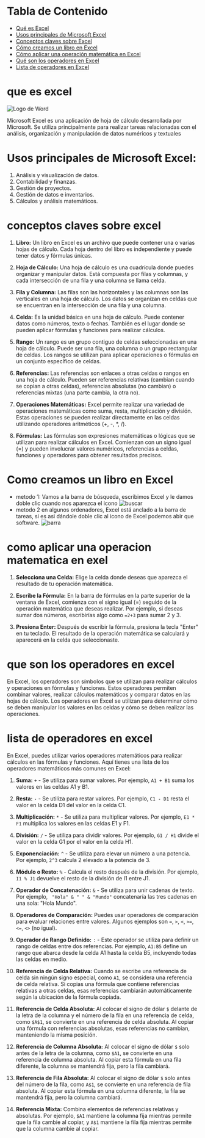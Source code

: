 # Tabla de Contenido

- [Qué es Excel](#qué-es-excel)
- [Usos principales de Microsoft Excel](#usos-principales-de-microsoft-excel)
- [Conceptos claves sobre Excel](#conceptos-claves-sobre-excel)
- [Cómo creamos un libro en Excel](#cómo-creamos-un-libro-en-excel)
- [Cómo aplicar una operación matemática en Excel](#cómo-aplicar-una-operación-matemática-en-excel)
- [Qué son los operadores en Excel](#qué-son-los-operadores-en-excel)
- [Lista de operadores en Excel](#lista-de-operadores-en-excel)

# que es excel

![Logo de Word](img/wordlogo.png)

Microsoft Excel es una aplicación de hoja de cálculo desarrollada por Microsoft. Se utiliza principalmente para realizar tareas relacionadas con el análisis, organización y manipulación de datos numéricos y textuales

# Usos principales de Microsoft Excel:

1. Análisis y visualización de datos.
2. Contabilidad y finanzas.
3. Gestión de proyectos.
4. Gestión de datos e inventarios.
5. Cálculos y análisis matemáticos.

# conceptos claves sobre excel

1. **Libro:** Un libro en Excel es un archivo que puede contener una o varias hojas de cálculo. Cada hoja dentro del libro es independiente y puede tener datos y fórmulas únicas.

2. **Hoja de Cálculo:** Una hoja de cálculo es una cuadrícula donde puedes organizar y manipular datos. Está compuesta por filas y columnas, y cada intersección de una fila y una columna se llama celda.

3. **Fila y Columna:** Las filas son las horizontales y las columnas son las verticales en una hoja de cálculo. Los datos se organizan en celdas que se encuentran en la intersección de una fila y una columna.

5. **Celda:** Es la unidad básica en una hoja de cálculo. Puede contener datos como números, texto o fechas. También es el lugar donde se pueden aplicar fórmulas y funciones para realizar cálculos.

6. **Rango:** Un rango es un grupo contiguo de celdas seleccionadas en una hoja de cálculo. Puede ser una fila, una columna o un grupo rectangular de celdas. Los rangos se utilizan para aplicar operaciones o fórmulas en un conjunto específico de celdas.

7. **Referencias:** Las referencias son enlaces a otras celdas o rangos en una hoja de cálculo. Pueden ser referencias relativas (cambian cuando se copian a otras celdas), referencias absolutas (no cambian) o referencias mixtas (una parte cambia, la otra no).

8. **Operaciones Matemáticas:** Excel permite realizar una variedad de operaciones matemáticas como suma, resta, multiplicación y división. Estas operaciones se pueden realizar directamente en las celdas utilizando operadores aritméticos (+, -, *, /).

9. **Fórmulas:** Las fórmulas son expresiones matemáticas o lógicas que se utilizan para realizar cálculos en Excel. Comienzan con un signo igual (=) y pueden involucrar valores numéricos, referencias a celdas, funciones y operadores para obtener resultados precisos.


# Como creamos un libro en Excel 
- metodo 1: 
Vamos a la barra de búsqueda, escribimos Excel y le damos doble clic  cuando nos aparezca el icono
![buscar](img/buscar.png)
- metodo 2
en algunos ordenadores, Excel está  anclado a la barra de tareas, si es asi dándole doble clic al icono de Excel podemos abir que software.
![barra](img/barra.bmp)

# como aplicar una operacion matematica en exel

1. **Selecciona una Celda:** Elige la celda donde deseas que aparezca el resultado de tu operación matemática.

2. **Escribe la Fórmula:** En la barra de fórmulas en la parte superior de la ventana de Excel, comienza con el signo igual (=) seguido de la operación matemática que deseas realizar. Por ejemplo, si deseas sumar dos números, escribirías algo como `=2+3` para sumar 2 y 3.

3. **Presiona Enter:** Después de escribir la fórmula, presiona la tecla "Enter" en tu teclado. El resultado de la operación matemática se calculará y aparecerá en la celda que seleccionaste.

# que son los operadores en excel

En Excel, los operadores son símbolos que se utilizan para realizar cálculos y operaciones en fórmulas y funciones. Estos operadores permiten combinar valores, realizar cálculos matemáticos y comparar datos en las hojas de cálculo. Los operadores en Excel se utilizan para determinar cómo se deben manipular los valores en las celdas y cómo se deben realizar las operaciones.

# lista de operadores en excel

En Excel, puedes utilizar varios operadores matemáticos para realizar cálculos en las fórmulas y funciones. Aquí tienes una lista de los operadores matemáticos más comunes en Excel:

1. **Suma:** `+` - Se utiliza para sumar valores. Por ejemplo, `A1 + B1` suma los valores en las celdas A1 y B1.

2. **Resta:** `-` - Se utiliza para restar valores. Por ejemplo, `C1 - D1` resta el valor en la celda D1 del valor en la celda C1.

3. **Multiplicación:** `*` - Se utiliza para multiplicar valores. Por ejemplo, `E1 * F1` multiplica los valores en las celdas E1 y F1.

4. **División:** `/` - Se utiliza para dividir valores. Por ejemplo, `G1 / H1` divide el valor en la celda G1 por el valor en la celda H1.

5. **Exponenciación:** `^` - Se utiliza para elevar un número a una potencia. Por ejemplo, `2^3` calcula 2 elevado a la potencia de 3.

6. **Módulo o Resto:** `%` - Calcula el resto después de la división. Por ejemplo, `I1 % J1` devuelve el resto de la división de I1 entre J1.

7. **Operador de Concatenación:** `&` - Se utiliza para unir cadenas de texto. Por ejemplo, ` "Hola" & " " & "Mundo"` concatenaría las tres cadenas en una sola: "Hola Mundo".

8. **Operadores de Comparación:** Puedes usar operadores de comparación para evaluar relaciones entre valores. Algunos ejemplos son `=`, `>`, `<`, `>=`, `<=`, `<>` (no igual).

9. **Operador de Rango Definido:** `:` - Este operador se utiliza para definir un rango de celdas entre dos referencias. Por ejemplo, `A1:B5` define un rango que abarca desde la celda A1 hasta la celda B5, incluyendo todas las celdas en medio.



10. **Referencia de Celda Relativa:** Cuando se escribe una referencia de celda sin ningún signo especial, como `A1`, se considera una referencia de celda relativa. Si copias una fórmula que contiene referencias relativas a otras celdas, esas referencias cambiarán automáticamente según la ubicación de la fórmula copiada.

11. **Referencia de Celda Absoluta:** Al colocar el signo de dólar `$` delante de la letra de la columna y el número de la fila en una referencia de celda, como `$A$1`, se convierte en una referencia de celda absoluta. Al copiar una fórmula con referencias absolutas, esas referencias no cambian, manteniendo la misma posición.

12. **Referencia de Columna Absoluta:** Al colocar el signo de dólar `$` solo antes de la letra de la columna, como `$A1`, se convierte en una referencia de columna absoluta. Al copiar esta fórmula en una fila diferente, la columna se mantendrá fija, pero la fila cambiará.

13. **Referencia de Fila Absoluta:** Al colocar el signo de dólar `$` solo antes del número de la fila, como `A$1`, se convierte en una referencia de fila absoluta. Al copiar esta fórmula en una columna diferente, la fila se mantendrá fija, pero la columna cambiará.

14. **Referencia Mixta:** Combina elementos de referencias relativas y absolutas. Por ejemplo, `$A1` mantiene la columna fija mientras permite que la fila cambie al copiar, y `A$1` mantiene la fila fija mientras permite que la columna cambie al copiar.

